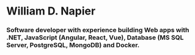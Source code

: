 # William D. Napier

### Software developer with experience building Web apps with .NET, JavaScript (Angular, React, Vue), Database (MS SQL Server, PostgreSQL, MongoDB) and Docker.